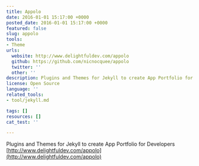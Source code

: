 ```yaml
---
title: Appolo
date: 2016-01-01 15:17:00 +0000
posted_date: 2016-01-01 15:17:00 +0000
featured: false
slug: appolo
tools:
- Theme
urls:
  website: http://www.delightfuldev.com/appolo
  github: https://github.com/nicnocquee/appolo
  twitter: ''
  other: ''
description: Plugins and Themes for Jekyll to create App Portfolio for Developers
license: Open Source
language: ''
related_tools:
- tool/jekyll.md

tags: []
resources: []
cat_test: ''

---
```

Plugins and Themes for Jekyll to create App Portfolio for Developers [http://www.delightfuldev.com/appolo](http://www.delightfuldev.com/appolo)